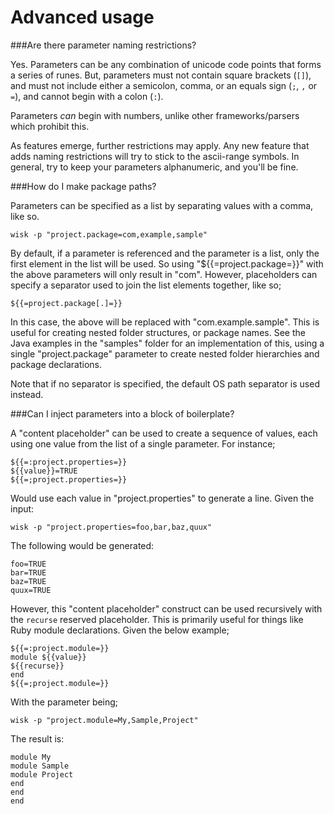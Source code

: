 # Advanced usage

###Are there parameter naming restrictions?

Yes. Parameters can be any combination of unicode code points that forms a series of runes. But, parameters must not contain square brackets (`[]`), and must not include either a semicolon, comma, or an equals sign (`;`, `,` or `=`), and cannot begin with a colon (`:`).

Parameters _can_ begin with numbers, unlike other frameworks/parsers which prohibit this.

As features emerge, further restrictions may apply. Any new feature that adds naming restrictions will try to stick to the ascii-range symbols. In general, try to keep your parameters alphanumeric, and you'll be fine.

###How do I make package paths?

Parameters can be specified as a list by separating values with a comma, like so.

    wisk -p "project.package=com,example,sample"

By default, if a parameter is referenced and the parameter is a list, only the first element in the list
will be used. So using "${{=project.package=}}" with the above parameters will only result in "com".
However, placeholders can specify a separator used to join the list elements together, like so;

    ${{=project.package[.]=}}

In this case, the above will be replaced with "com.example.sample". This is useful for creating nested folder structures, or package names. See the Java examples in the "samples" folder for an implementation of this, using a single "project.package" parameter to create nested folder hierarchies and package declarations.

Note that if no separator is specified, the default OS path separator is used instead.

###Can I inject parameters into a block of boilerplate?

A "content placeholder" can be used to create a sequence of values, each using one value from the list of a single parameter. For instance;

	${{=:project.properties=}}
	${{value}}=TRUE
	${{=;project.properties=}}

Would use each value in "project.properties" to generate a line. Given the input:

	wisk -p "project.properties=foo,bar,baz,quux"

The following would be generated:

	foo=TRUE
	bar=TRUE
	baz=TRUE
	quux=TRUE

However, this "content placeholder" construct can be used recursively with the `recurse` reserved placeholder. This is primarily useful for things like Ruby module declarations. Given the below example;

	${{=:project.module=}}
	module ${{value}}
	${{recurse}}
	end
	${{=;project.module=}}

With the parameter being;

	wisk -p "project.module=My,Sample,Project"

The result is:

	module My
	module Sample
	module Project
	end
	end
	end
